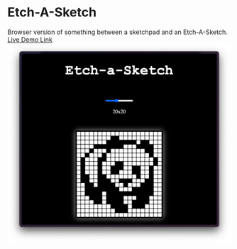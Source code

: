 # Etch-A-Sketch
Browser version of something between a sketchpad and an Etch-A-Sketch.<br>
[Live Demo Link](https://paritoshparashar.github.io/Etch-A-Sketch/)
<br> ![Preview Image](panda.png)
